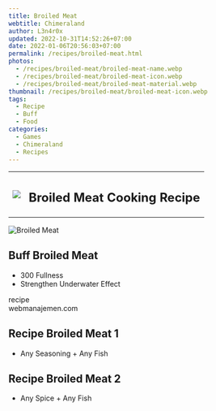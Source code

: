 ```yaml
---
title: Broiled Meat
webtitle: Chimeraland
author: L3n4r0x
updated: 2022-10-31T14:52:26+07:00
date: 2022-01-06T20:56:03+07:00
permalink: /recipes/broiled-meat.html
photos:
  - /recipes/broiled-meat/broiled-meat-name.webp
  - /recipes/broiled-meat/broiled-meat-icon.webp
  - /recipes/broiled-meat/broiled-meat-material.webp
thumbnail: /recipes/broiled-meat/broiled-meat-icon.webp
tags:
  - Recipe
  - Buff
  - Food
categories:
  - Games
  - Chimeraland
  - Recipes
---
```


<section id="bootstrap-wrapper"><link rel="stylesheet" href="https://cdn.statically.io/gh/dimaslanjaka/Web-Manajemen/40ac3225/css/bootstrap-4.5-wrapper.css"/><div class="row mb-2"><div class="col-md-12 mb-2"><table class="table" id="post-info"><tbody><tr><td><img class="d-inline-block me-2" src="/chimeraland/recipes/broiled-meat/broiled-meat-icon.webp" width="auto" height="auto"/></td><td><h1 class="fs-5">Broiled Meat Cooking Recipe</h1></td></tr></tbody></table></div></div><div class="card mb-2"><div class="row g-0"><div class="col-sm-4 position-relative mb-2"><img src="/chimeraland/recipes/broiled-meat/broiled-meat-material.webp" class="card-img fit-cover w-100 h-100" alt="Broiled Meat" data-fancybox="true"/></div><div class="col-sm-8 mb-2"><div class="card-body"><h2 class="card-title fs-5">Buff Broiled Meat</h2><div class="card-text"><ul><li>300 Fullness</li><li>Strengthen Underwater Effect</li></ul></div><span class="badge rounded-pill bg-dark">recipe</span></div><div class="card-footer text-end text-muted">webmanajemen.com</div></div></div></div><div class="row mb-2"><div class="col-12 col-lg-6 recipe-item mb-2"><div class="card"><div class="card-body"><h2 class="card-title fs-5">Recipe Broiled Meat 1</h2><div class="card-text"><ul><li>Any Seasoning<span> + </span>Any Fish</li></ul></div></div></div></div><div class="col-12 col-lg-6 recipe-item mb-2"><div class="card"><div class="card-body"><h2 class="card-title fs-5">Recipe Broiled Meat 2</h2><div class="card-text"><ul><li>Any Spice<span> + </span>Any Fish</li></ul></div></div></div></div></div></section>